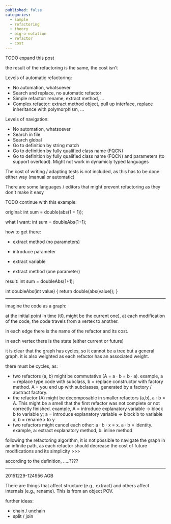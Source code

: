 ```yaml
---
published: false
categories:
  - sample
  - refactoring
  - theory
  - big-o-notation
  - refactor
  - cost
---
```


TODO expand this post

the result of the refactoring is the same, the cost isn't

Levels of automatic refactoring:

  * No automation, whatsoever
  * Search and replace, no automatic refactor
  * Simple refactor: rename, extract method, ...
  * Complex refactor: extract method object, pull up interface, replace inheritance with polymorphism, ...

Levels of navigation:

  * No automation, whatsoever
  * Search in file
  * Search global
  * Go to definition by string match
  * Go to definition by fully qualified class name (FQCN)
  * Go to definition by fully qualified class name (FQCN) and parameters (to support overload). Might not work in dynamicly typed languages

The cost of writing / adapting tests is not included, as this has to be done either way (manual or automatic)

There are some languages / editors that might prevent refactoring as they don't make it easy

TODO continue with this example:


original: 
int sum = double(abs(1 + 1));

what I want:
int sum = doubleAbs(1+1);

how to get there:

  * extract method (no parameters)
  * introduce parameter


  * extract variable
  * extract method (one parameter)


result:
int sum = doubleAbs(1+1);

int doubleAbs(int value) {
	return double(abs(value));
}

---

imagine the code as a graph:

at the initial point in time (t0, might be the current one), at each modification of the code, the code travels from a vertex to another.

in each edge there is the name of the refactor and its cost.

in each vertex there is the state (either current or future)

it is clear that the graph has cycles, so it cannot be a tree but a general graph. it is also weighted as each refactor has an associated weight.

there must be cycles, as:

  * two refactors (a, b) might  be commutative (A = a · b = b · a). example, a = replace type code with subclass, b = replace constructor with factory method. A = you end up with subclasses, generated by a factory / abstract factory.
  * the refactor (A) might be decomposable in smaller refactors (a,b), a · b = A. This might be a smell that the first refactor was not complete or not correctly finished. example, A = introduce explanatory variable -> block b to variable y; a = introduce explanatory variable -> block b to variable x, b = rename x to y
  * two refactors might cancel each other: a · b · x = x. a · b = identity. example, a: extract explanatory method, b: inline method

following the refactoring algorithm, it is not possible to navigate the graph in an infinite path, as each refactor should decrease the cost of future modifications and its simplicity >>>

according to the definition, .....????


----

20151229-124956 AGB

There are things that affect structure (e.g., extract) and others affect internals (e.g., rename). This is from an object POV.

further ideas: 

  * chain / unchain
  * split / join

